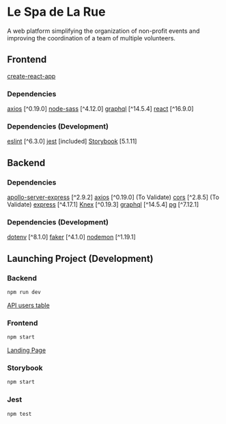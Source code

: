 # Le Spa de La Rue

A web platform simplifying the organization of non-profit events and improving the coordination of a team of multiple volunteers.

## Frontend

[create-react-app](https://create-react-app.dev)

### Dependencies

[axios](https://www.npmjs.com/package/axios) [^0.19.0]
[node-sass](https://github.com/sass/node-sass) [^4.12.0]
[graphql](https://graphql.org) [^14.5.4]
[react](https://reactjs.org/docs/getting-started.html) [^16.9.0]

### Dependencies (Development)

[eslint](https://www.npmjs.com/package/eslint) [^6.3.0]
[jest](https://jestjs.io/) [included]
[Storybook](https://storybook.js.org/) [5.1.11]

## Backend

### Dependencies

[apollo-server-express](https://www.apollographql.com/) [^2.9.2]
[axios](https://www.npmjs.com/package/axios) [^0.19.0] (To Validate)
[cors](https://www.npmjs.com/package/cors) [^2.8.5] (To Validate)
[express](https://expressjs.com/) [^4.17.1]
[Knex](http://knexjs.org/) [^0.19.3]
[graphql](https://graphql.org) [^14.5.4]
[pg](https://www.npmjs.com/package/pg) [^7.12.1]

### Dependencies (Development)

[dotenv](https://www.npmjs.com/package/dotenv) [^8.1.0]
[faker](https://www.npmjs.com/package/faker) [^4.1.0]
[nodemon](https://www.npmjs.com/package/nodemon) [^1.19.1]

## Launching Project (Development)

### Backend

```javascript
npm run dev
```

[API users table](http://localhost:3001/api/users)

### Frontend

```javascript
npm start
```

[Landing Page](http://localhost:3000)

### Storybook

```javascript
npm start
```

### Jest

```javascript
npm test
```
